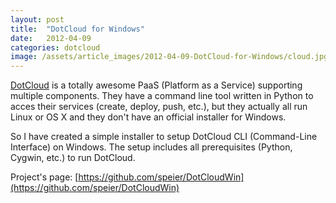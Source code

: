 ```yaml
---
layout: post
title:  "DotCloud for Windows"
date:   2012-04-09
categories: dotcloud
image: /assets/article_images/2012-04-09-DotCloud-for-Windows/cloud.jpg
---
```



[DotCloud](https://www.dotcloud.com) is a totally awesome PaaS (Platform as a Service) supporting multiple components. They have a command line tool written in Python to acces their services (create, deploy, push, etc.), but they actually all run Linux or OS X and they don't have an official installer for Windows.

So I have created a simple installer to setup DotCloud CLI (Command-Line Interface) on Windows. The setup includes all prerequisites (Python, Cygwin, etc.) to run DotCloud.

Project's page: [https://github.com/speier/DotCloudWin](https://github.com/speier/DotCloudWin)
